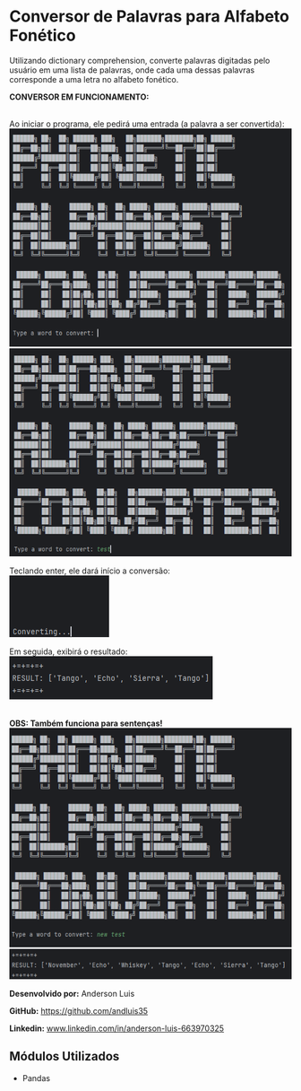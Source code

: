 # Conversor de Palavras para Alfabeto Fonético
Utilizando dictionary comprehension, converte palavras digitadas pelo usuário em uma lista de palavras, onde cada uma dessas palavras corresponde a uma letra no alfabeto fonético.

**CONVERSOR EM FUNCIONAMENTO:<br><br>**

Ao iniciar o programa, ele pedirá uma entrada (a palavra a ser convertida):
![Conversor alfabeto fonético em funcionamento](./Converter/converter_images/img1.png)
![Conversor alfabeto fonético em funcionamento](./Converter/converter_images/img2.png)

Teclando enter, ele dará início a conversão:<br>
![Conversor alfabeto fonético em funcionamento](./Converter/converter_images/img3.png)

Em seguida, exibirá o resultado:<br>
![Conversor alfabeto fonético em funcionamento](./Converter/converter_images/img4.png)

**<br>OBS: Também funciona para sentenças!<br>**
![Conversor alfabeto fonético em funcionamento](./Converter/converter_images/img5.png)
![Conversor alfabeto fonético em funcionamento](./Converter/converter_images/img6.png)


**Desenvolvido por:** Anderson Luis

**GitHub:** https://github.com/andluis35

**Linkedin:** www.linkedin.com/in/anderson-luis-663970325

## Módulos Utilizados
* Pandas
